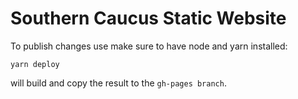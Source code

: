 # Southern Caucus Static Website

To publish changes use make sure to have node and yarn installed:

`yarn deploy`

will build and copy the result to the `gh-pages branch`.
